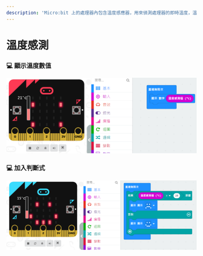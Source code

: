```yaml
---
description: 'Micro:bit 上的處理器內包含溫度感應器，用來偵測處理器的即時溫度，溫度以攝氏為單位(範圍 -5~50 度 C)。'
---
```


# 溫度感測

### 💻 顯示溫度數值

![](.gitbook/assets/image%20%2829%29.png)

### 💻 加入判斷式

![](.gitbook/assets/image%20%2824%29.png)


